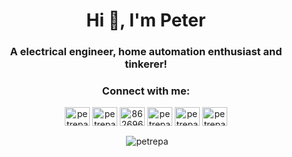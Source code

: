 <h1 align="center">Hi 👋, I'm Peter</h1>
<h3 align="center">A electrical engineer, home automation enthusiast and tinkerer!</h3>

<h3 align="center">Connect with me:</h3>
<p align="center">
<a href="https://twitter.com/petrepa" target="blank"><img align="center" src="https://raw.githubusercontent.com/rahuldkjain/github-profile-readme-generator/master/src/images/icons/Social/twitter.svg" alt="petrepa" height="30" width="40" /></a>
<a href="https://linkedin.com/in/petrepa" target="blank"><img align="center" src="https://raw.githubusercontent.com/rahuldkjain/github-profile-readme-generator/master/src/images/icons/Social/linked-in-alt.svg" alt="petrepa" height="30" width="40" /></a>
<a href="https://stackoverflow.com/users/8626961" target="blank"><img align="center" src="https://raw.githubusercontent.com/rahuldkjain/github-profile-readme-generator/master/src/images/icons/Social/stack-overflow.svg" alt="8626961" height="30" width="40" /></a>
<a href="https://fb.com/petrepa" target="blank"><img align="center" src="https://raw.githubusercontent.com/rahuldkjain/github-profile-readme-generator/master/src/images/icons/Social/facebook.svg" alt="petrepa" height="30" width="40" /></a>
<a href="https://instagram.com/petrepa" target="blank"><img align="center" src="https://raw.githubusercontent.com/rahuldkjain/github-profile-readme-generator/master/src/images/icons/Social/instagram.svg" alt="petrepa" height="30" width="40" /></a>
<a href="https://www.youtube.com/c/petrepa" target="blank"><img align="center" src="https://raw.githubusercontent.com/rahuldkjain/github-profile-readme-generator/master/src/images/icons/Social/youtube.svg" alt="petrepa" height="30" width="40" /></a>
</p>


<p align="center">&nbsp;<img align="center" src="https://github-readme-stats.vercel.app/api?username=petrepa&show_icons=true&locale=en&theme=transparent" alt="petrepa" /></p>

